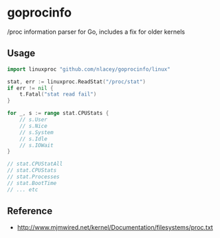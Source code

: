 goprocinfo
===================

/proc information parser for Go, includes a fix for older kernels

Usage
---------------

```go
import linuxproc "github.com/nlacey/goprocinfo/linux"

stat, err := linuxproc.ReadStat("/proc/stat")
if err != nil {
    t.Fatal("stat read fail")
}

for _, s := range stat.CPUStats {
    // s.User
    // s.Nice
    // s.System
    // s.Idle
    // s.IOWait
}

// stat.CPUStatAll
// stat.CPUStats
// stat.Processes
// stat.BootTime
// ... etc
```


Reference
------------

* http://www.mjmwired.net/kernel/Documentation/filesystems/proc.txt
